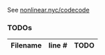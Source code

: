 See [nonlinear.nyc/codecode](http://nonlinear.nyc/codecode)

### TODOs
| Filename | line # | TODO
|:------|:------:|:------